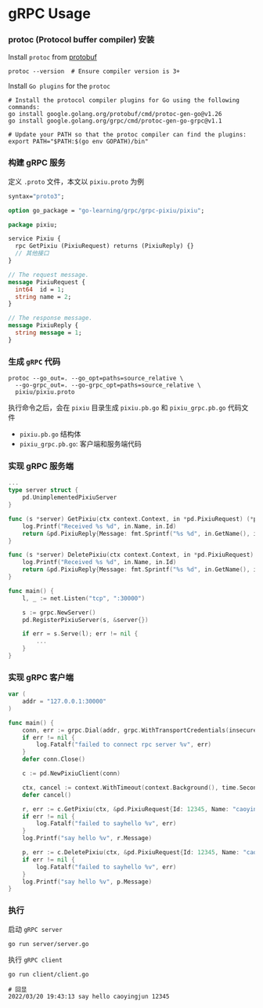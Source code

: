 # gRPC Usage

### protoc (Protocol buffer compiler) 安装

Install `protoc` from [protobuf](https://github.com/protocolbuffers/protobuf/releases)
```shell
protoc --version  # Ensure compiler version is 3+
```

Install `Go plugins` for the `protoc`

```shell
# Install the protocol compiler plugins for Go using the following commands:
go install google.golang.org/protobuf/cmd/protoc-gen-go@v1.26
go install google.golang.org/grpc/cmd/protoc-gen-go-grpc@v1.1

# Update your PATH so that the protoc compiler can find the plugins:
export PATH="$PATH:$(go env GOPATH)/bin"
```

### 构建 gRPC 服务

定义 `.proto` 文件，本文以 `pixiu.proto` 为例

```protobuf
syntax="proto3";

option go_package = "go-learning/grpc/grpc-pixiu/pixiu";

package pixiu;

service Pixiu {
  rpc GetPixiu (PixiuRequest) returns (PixiuReply) {}
  // 其他接口
}

// The request message.
message PixiuRequest {
  int64  id = 1;
  string name = 2;
}

// The response message.
message PixiuReply {
  string message = 1;
}
```

### 生成 `gRPC` 代码

```shell
protoc --go_out=. --go_opt=paths=source_relative \
  --go-grpc_out=. --go-grpc_opt=paths=source_relative \
  pixiu/pixiu.proto
```

执行命令之后，会在 `pixiu` 目录生成 `pixiu.pb.go` 和 `pixiu_grpc.pb.go` 代码文件
- `pixiu.pb.go` 结构体
- `pixiu_grpc.pb.go`: 客户端和服务端代码

### 实现 gRPC 服务端
``` go
...
type server struct {
	pd.UnimplementedPixiuServer
}

func (s *server) GetPixiu(ctx context.Context, in *pd.PixiuRequest) (*pd.PixiuReply, error) {
	log.Printf("Received %s %d", in.Name, in.Id)
	return &pd.PixiuReply{Message: fmt.Sprintf("%s %d", in.GetName(), in.GetId())}, nil
}

func (s *server) DeletePixiu(ctx context.Context, in *pd.PixiuRequest) (*pd.PixiuReply, error) {
	log.Printf("Received %s %d", in.Name, in.Id)
	return &pd.PixiuReply{Message: fmt.Sprintf("%s %d", in.GetName(), in.GetId())}, nil
}

func main() {
	l, _ := net.Listen("tcp", ":30000")

	s := grpc.NewServer()
	pd.RegisterPixiuServer(s, &server{})

	if err = s.Serve(l); err != nil {
		...
	}
}
```

### 实现 gRPC 客户端
``` go
var (
	addr = "127.0.0.1:30000"
)

func main() {
	conn, err := grpc.Dial(addr, grpc.WithTransportCredentials(insecure.NewCredentials()))
	if err != nil {
		log.Fatalf("failed to connect rpc server %v", err)
	}
	defer conn.Close()

	c := pd.NewPixiuClient(conn)

	ctx, cancel := context.WithTimeout(context.Background(), time.Second)
	defer cancel()

	r, err := c.GetPixiu(ctx, &pd.PixiuRequest{Id: 12345, Name: "caoyingjun"})
	if err != nil {
		log.Fatalf("failed to sayhello %v", err)
	}
	log.Printf("say hello %v", r.Message)

	p, err := c.DeletePixiu(ctx, &pd.PixiuRequest{Id: 12345, Name: "caoyingjun"})
	if err != nil {
		log.Fatalf("failed to sayhello %v", err)
	}
	log.Printf("say hello %v", p.Message)
}
```

### 执行

启动 `gRPC server`
``` shell
go run server/server.go
```

执行 `gRPC client`
``` shell
go run client/client.go

# 回显
2022/03/20 19:43:13 say hello caoyingjun 12345
```
